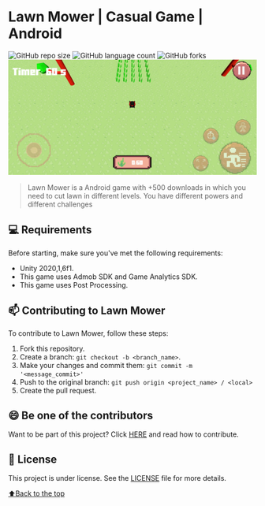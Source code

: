 

# Lawn Mower | Casual Game | Android

<!---Esses são exemplos. Veja https://shields.io para outras pessoas ou para personalizar este conjunto de escudos. Você pode querer incluir dependências, status do projeto e informações de licença aqui--->


![GitHub repo size](https://img.shields.io/github/repo-size/iuricode/README-template?style=for-the-badge)
![GitHub language count](https://img.shields.io/github/languages/count/iuricode/README-template?style=for-the-badge)
![GitHub forks](https://img.shields.io/github/forks/iuricode/README-template?style=for-the-badge)
[![Lawn Mower](sc_1_lawn.png)](https://play.google.com/store/apps/details?id=com.YuriFarion.LawnMower)


> Lawn Mower is a Android game with +500 downloads in which you need to cut lawn in different levels. You have different powers and different challenges 

## 💻 Requirements

Before starting, make sure you've met the following requirements:
* Unity 2020,1,6f1.
* This game uses Admob SDK and Game Analytics SDK.
* This game uses Post Processing.

## 📫 Contributing to Lawn Mower

To contribute to Lawn Mower, follow these steps:

1. Fork this repository.
2. Create a branch: `git checkout -b <branch_name>`.
3. Make your changes and commit them: `git commit -m '<message_commit>'`
4. Push to the original branch: `git push origin <project_name> / <local>`
5. Create the pull request.



## 😄 Be one of the contributors<br>

Want to be part of this project? Click [HERE](CONTRIBUTING.md) and read how to contribute.

## 📝 License

This project is under license. See the [LICENSE](CC-BY-4.0.md) file for more details.

[⬆Back to the top](#SpaceBulletTime)<br>
